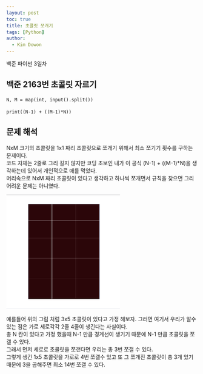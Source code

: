 ```yaml
---
layout: post
toc: true
title: 초콜릿 쪼개기
tags: [Python]
author:
  - Kim Dowon
---
```


백준 파이썬 3일차 

## 백준 2163번 초콜릿 자르기

```
N, M = map(int, input().split())

print((N-1) + ((M-1)*N))
```

## 문제 해석
NxM 크기의 초콜릿을 1x1 짜리 초콜릿으로 쪼개기 위해서 최소 쪼기기 횟수를 구하는 문제이다.   
코드 자체는 2줄로 그리 길지 않지만 
코딩 초보인 내가 이 공식 (N-1) + ((M-1)*N)을 생각하는데 있어서 개인적으로 애를 먹었다.   
머리속으로 NxM 짜리 초콜릿이 있다고 생각하고 하나씩 쪼개면서 규칙을 찾으면 그리 어려운 문제는 아니였다.

<img src="/img/chocolate.png" width="300" height="300">

예를들어 위의 그림 처럼 3x5 초콜릿이 있다고 가정 해보자. 그러면 여기서 우리가 알수 있는 점은 가로 세로각각 2줄 4줄이 생긴다는 사실이다.   
총 N 칸이 있다고 가정 했을때 N-1 만큼 경계선이 생기기 때문에 N-1 만큼 초콜릿을 쪼갤 수 있다.   
그래서 먼저 세로로 초콜릿을 쪼갠다면 우리는 총 3번 쪼갤 수 있다.   
그렇게 생긴 1x5 초콜릿을 가로로 4번 쪼갤수 있고 또 그 쪼개진 초콜릿이 총 3개 있기 때문에 3을 곱해주면 최소 14번 쪼갤 수 있다.
